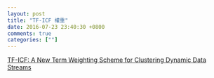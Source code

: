 ```yaml
---
layout: post
title: "TF-ICF 權重"
date: 2016-07-23 23:40:30 +0800
comments: true
categories: [""]
---
```



<!-- more -->

[TF-ICF: A New Term Weighting Scheme for Clustering Dynamic Data Streams ]

[TF-ICF: A New Term Weighting Scheme for Clustering Dynamic Data Streams ]:http://cda.ornl.gov/publications/ICMLA06.pdf